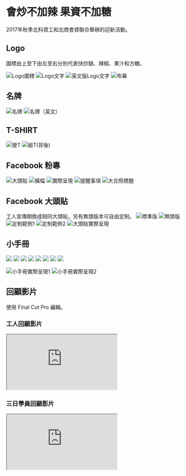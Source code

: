 # 會炒不加辣 果資不加糖
2017年秋季北科資工和北商會資聯合舉辦的迎新活動。

## Logo
圖標由上至下由左至右分別代表快炒鍋、辣椒、果汁和方糖。

![Logo圖標](/static/img/camp2017/icon.png)
![Logo文字](/static/img/camp2017/bumu1.png)
![英文版Logo文字](/static/img/camp2017/logo_en.png)
![布幕](/static/img/camp2017/bumu2.jpg)

## 名牌
![名牌](/static/img/camp2017/mingpai1.png)
![名牌（英文）](/static/img/camp2017/mingpai2.png)

## T-SHIRT
![營T](/static/img/camp2017/tshirt1.png)
![組T(背後)](/static/img/camp2017/tshirt2.png)

## Facebook 粉專
![大頭貼](/static/img/camp2017/logo_fb.png)
![橫幅](/static/img/camp2017/hengfu.png)
![實際呈現](/static/img/camp2017/fb_zhuanye.png)
![提醒事項](/static/img/camp2017/tixing.png)
![大合照標題](/static/img/camp2017/dahezhao.jpg)

## Facebook 大頭貼
工人宣傳期換成相同大頭貼，另有無頭版本可自由定制。
![標準版](/static/img/camp2017/datoutie1.png)
![無頭版](/static/img/camp2017/datoutie2.png)
![定制範例1](/static/img/camp2017/datoutie3.png)
![定制範例2](/static/img/camp2017/datoutie4.png)
![大頭貼實際呈現](/static/img/camp2017/datoutie_fb.png)

## 小手冊
![](/static/img/camp2017/shouce/0.png)
![](/static/img/camp2017/shouce/1.png)
![](/static/img/camp2017/shouce/2.png)
![](/static/img/camp2017/shouce/3.png)
![](/static/img/camp2017/shouce/4.png)
![](/static/img/camp2017/shouce/5.png)
![](/static/img/camp2017/shouce/6.png)
![](/static/img/camp2017/shouce/7.png)

![小手冊實際呈現1](/static/img/camp2017/shouce1.jpg)
![小手冊實際呈現2](/static/img/camp2017/shouce2.jpg)

## 回顧影片
使用 Final Cut Pro 編輯。

### 工人回顧影片
<div class="embed-responsive embed-responsive-16by9">
  <iframe class="embed-responsive-item" src="https://www.youtube.com/embed/xfxfVKGzyqY" allowfullscreen></iframe>
</div>

### 三日學員回顧影片
<div class="embed-responsive embed-responsive-16by9">
  <iframe class="embed-responsive-item" src="https://www.youtube.com/embed/57wQDmziAEw" allowfullscreen></iframe>
</div>
